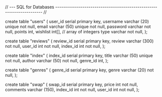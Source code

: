 // --- SQL for Databases ----------------------------------------------------------------------- // 

create table "users" (
user_id serial primary key,
username varchar (20) unique not null,
email varchar (50) unique not null,
password varchar not null,
points int,
wishlist int[], // array of integers
type varchar not null,
);

create table "reviews" (
review_id serial primary key,
review varchar (300) not null,
user_id int not null,
index_id int not null,
);

create table "index" (
index_id serial primary key,
title varchar (50) unique not null,
author varchar (50) not null,
genre_id int,
);

create table "genres" (
genre_id serial primary key,
genre varchar (20) not null,
);

create table "swap" (
swap_id serial primary key,
price int not null,
comments varchar (150),
index_id int not null,
user_id int not null,
);